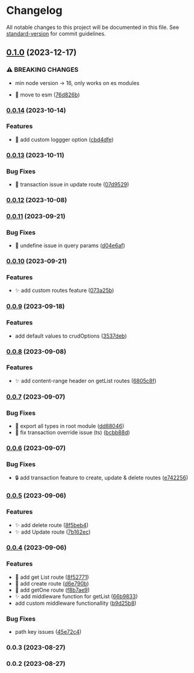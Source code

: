 # Changelog

All notable changes to this project will be documented in this file. See [standard-version](https://github.com/conventional-changelog/standard-version) for commit guidelines.

## [0.1.0](https://github.com/doralteres/express-sequelize-autocrud/compare/v0.0.14...v0.1.0) (2023-12-17)


### ⚠ BREAKING CHANGES

* min node version -> 16, only works on es modules

* :art: move to esm ([76d826b](https://github.com/doralteres/express-sequelize-autocrud/commit/76d826bff447e1873226fec931e1391a9de1803c))

### [0.0.14](https://github.com/doralteres/express-sequelize-autocrud/compare/v0.0.13...v0.0.14) (2023-10-14)


### Features

* :lipstick: add custom loggger option ([cbd4dfe](https://github.com/doralteres/express-sequelize-autocrud/commit/cbd4dfe7ecea43c18919f924b82cf0aaa1b5b26a))

### [0.0.13](https://github.com/doralteres/express-sequelize-autocrud/compare/v0.0.12...v0.0.13) (2023-10-11)


### Bug Fixes

* :bug: transaction issue in update route ([07d9529](https://github.com/doralteres/express-sequelize-autocrud/commit/07d9529c7feb9f88dd19fe4a8ee228b259c346f2))

### [0.0.12](https://github.com/doralteres/express-sequelize-autocrud/compare/v0.0.11...v0.0.12) (2023-10-08)

### [0.0.11](https://github.com/doralteres/express-sequelize-autocrud/compare/v0.0.10...v0.0.11) (2023-09-21)


### Bug Fixes

* :bug: undefine issue in query params ([d04e6af](https://github.com/doralteres/express-sequelize-autocrud/commit/d04e6af597881d4b35496738739cc0f2e12f1419))

### [0.0.10](https://github.com/doralteres/express-sequelize-autocrud/compare/v0.0.9...v0.0.10) (2023-09-21)


### Features

* :sparkles: add custom routes feature ([073a25b](https://github.com/doralteres/express-sequelize-autocrud/commit/073a25bc71b26db06ca0a59733ab5865d72519e0))

### [0.0.9](https://github.com/doralteres/express-sequelize-autocrud/compare/v0.0.8...v0.0.9) (2023-09-18)


### Features

* add default values to crudOptions ([3537deb](https://github.com/doralteres/express-sequelize-autocrud/commit/3537deb997522a39bbbd8f8f491b84406e981ef0))

### [0.0.8](https://github.com/doralteres/express-sequelize-autocrud/compare/v0.0.7...v0.0.8) (2023-09-08)


### Features

* :sparkles: add content-range header on getList routes ([6805c8f](https://github.com/doralteres/express-sequelize-autocrud/commit/6805c8f279df248e11f387d8c9ea9e8f18c93ea0))

### [0.0.7](https://github.com/doralteres/express-sequelize-autocrud/compare/v0.0.6...v0.0.7) (2023-09-07)


### Bug Fixes

* :bug: export all types in root module ([dd88046](https://github.com/doralteres/express-sequelize-autocrud/commit/dd880467f7ef6b8f286084596e9f6f10a082582b))
* :bug: fix transaction override issue (ts) ([bcbb88d](https://github.com/doralteres/express-sequelize-autocrud/commit/bcbb88dea71a14866537607222cb6720c256ac2d))

### [0.0.6](https://github.com/doralteres/express-sequelize-autocrud/compare/v0.0.5...v0.0.6) (2023-09-07)


### Bug Fixes

* :lock: add transaction feature to create, update & delete routes ([e742256](https://github.com/doralteres/express-sequelize-autocrud/commit/e742256a1416d010f3cc658cd4717352d2cc2dec))

### [0.0.5](https://github.com/doralteres/express-sequelize-autocrud/compare/v0.0.4...v0.0.5) (2023-09-06)


### Features

* :sparkles: add delete route ([8f5beb4](https://github.com/doralteres/express-sequelize-autocrud/commit/8f5beb4cb06f0630e9d767b08c40b3b4910877fa))
* :sparkles: add Update route ([7b162ec](https://github.com/doralteres/express-sequelize-autocrud/commit/7b162ecb0334496cecc02c3ee54fccab00f1ecc0))

### [0.0.4](https://github.com/doralteres/express-sequelize-autocrud/compare/v0.0.3...v0.0.4) (2023-09-06)


### Features

* :lipstick: add get List route ([8f52771](https://github.com/doralteres/express-sequelize-autocrud/commit/8f527715244bebe3c1badd910ecf3a12817bfafa))
* :rocket: add create route ([d6e790b](https://github.com/doralteres/express-sequelize-autocrud/commit/d6e790b62143de6556689ec23b9943d291d99bcd))
* :rocket: add getOne route ([f8b7ae9](https://github.com/doralteres/express-sequelize-autocrud/commit/f8b7ae9d9b161c73c58c03f533ea849cd7ff23bd))
* :sparkles: add middleware function for getList ([66b9833](https://github.com/doralteres/express-sequelize-autocrud/commit/66b9833c18aa75fe5eba66262cf20f78db27a06e))
* add custom middleware functionallity ([b9d25b8](https://github.com/doralteres/express-sequelize-autocrud/commit/b9d25b8d079d7425600443f01280b85289ccf26d))


### Bug Fixes

* path key issues ([45e72c4](https://github.com/doralteres/express-sequelize-autocrud/commit/45e72c45934a1e154d9e96df351ca9db0626135c))

### 0.0.3 (2023-08-27)

### 0.0.2 (2023-08-27)
